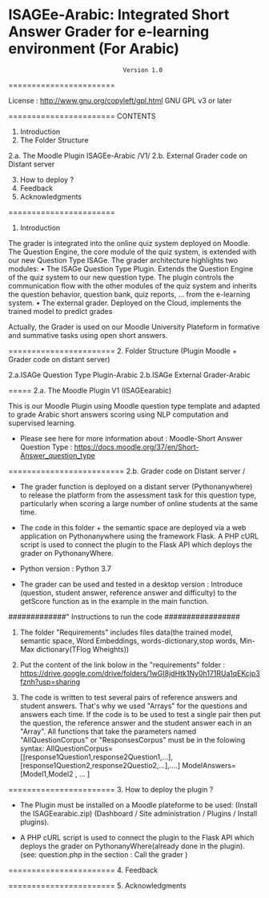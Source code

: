 # ISAGEe-Arabic: Integrated Short Answer Grader for e-learning environment (For Arabic)
 
  
                                    Version 1.0
                                    
=======================        

License : http://www.gnu.org/copyleft/gpl.html GNU GPL v3 or later

=======================
CONTENTS
1. Introduction
2. The Folder Structure

2.a. The Moodle Plugin ISAGEe-Arabic  /V1/
2.b. External Grader code on Distant server

3. How to deploy ?
4. Feedback
5. Acknowledgments

=======================
1. Introduction

The grader is integrated into the online quiz system deployed on Moodle. 
The Question Engine, the core module of the quiz system, is extended with our new Question Type ISAGe. 
The grader architecture highlights two modules: 
• The ISAGe Question Type Plugin. Extends the Question Engine of the quiz system to our new question type. 
The plugin controls the communication flow with the other modules of the quiz system and inherits the question behavior, question bank, quiz reports, …   from the e-learning system. 
• The external grader. Deployed on the Cloud, implements the trained model to predict grades
  
Actually, the Grader is used on our Moodle University Plateform in formative and summative tasks using open short answers. 
 
=======================
2. Folder Structure (Plugin Moodle + Grader code on distant server)

 2.a.ISAGe Question Type Plugin-Arabic
 2.b.ISAGe External Grader-Arabic

=====
2.a. The Moodle Plugin  V1 (ISAGEearabic) 

This is our Moodle Plugin using  Moodle question type template  and adapted to grade Arabic short answers scoring using NLP computation and supervised learning.  

* Please see here for more information about : Moodle-Short Answer Question Type : 
https://docs.moodle.org/37/en/Short-Answer_question_type
 

=========================
2.b. Grader code on Distant server /

- The grader function is deployed on a distant server (Pythonanywhere) to release the platform 
from the assessment task for this question type, particularly when scoring a large number of online students at the same time.

- The code in this folder + the semantic space are deployed via a web application on Pythonanywhere using the framework Flask.
A PHP cURL script is used to connect the plugin to the Flask API which deploys the grader on PythonanyWhere. 

- Python version : Python 3.7

- The grader can be used and tested in a desktop version : 
Introduce (question, student answer, reference answer and difficulty) to the getScore function as in the example in the main function. 

#############" Instructions to run the code  #################

1. The folder "Requirements" includes files data(the trained model, semantic space, Word Embeddings, words-dictionary,stop words, Min-Max dictionary(TFlog Wheights))

2. Put the content of the link bolow in the "requirements" folder : 
   https://drive.google.com/drive/folders/1wGI8jdHtk1Ny0h171RUa1qEKcjp3fznh?usp=sharing

3. The code is written to test several pairs of reference answers and student answers. 
That's why we used "Arrays" for the questions and answers each time.
If the code is to be used to test a single pair then put the question, the reference answer and the student answer each in an "Array".
All functions that take the parameters named "AllQuestionCorpus" or "ResponsesCorpus" must be in the folowing syntax:
AllQuestionCorpus=[[response1Question1,response2Question1,...],[response1Question2,response2Questio2,...],....]
ModelAnswers=[Model1,Model2 , ... ]

=======================
3. How to deploy the plugin ?

- The Plugin must be installed on a Moodle plateforme to be used:
(Install the ISAGEearabic.zip)
  (Dashboard / Site administration / Plugins / Install plugins). 

- A PHP cURL script is used to connect the plugin to the Flask API which deploys the grader on PythonanyWhere(already done in the plugin).
(see: question.php in the section : Call the grader )

=======================
4. Feedback

 
=======================
5. Acknowledgments

 